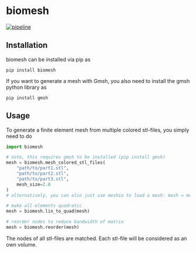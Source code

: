 # biomesh

[![pipeline](https://github.com/TUM-LNM/biomesh/actions/workflows/build_and_test.yml/badge.svg)](https://github.com/TUM-LNM/biomesh/actions/workflows/build_and_test.yml)

## Installation

biomesh can be installed via pip as

```
pip install biomesh
```

If you want to generate a mesh with Gmsh, you also need to install the gmsh python library as

```
pip install gmsh
```

## Usage

To generate a finite element mesh from multiple colored stl-files, you simply need to do

```python
import biomesh

# note, this requires gmsh to be installed (pip install gmsh)
mesh = biomesh.mesh_colored_stl_files(
    "path/to/part1.stl",
    "path/to/part2.stl",
    "path/to/part3.stl",
    mesh_size=2.0
)
# alternatively, you can also just use meshio to load a mesh: mesh = meshio.read("path/to/mesh.vtu")

# make all elements quadratic
mesh = biomesh.lin_to_quad(mesh)

# reorder nodes to reduce bandwidth of matrix
mesh = biomesh.reorder(mesh)
```

The nodes of all stl-files are matched. Each stl-file will be considered as an own volume.
